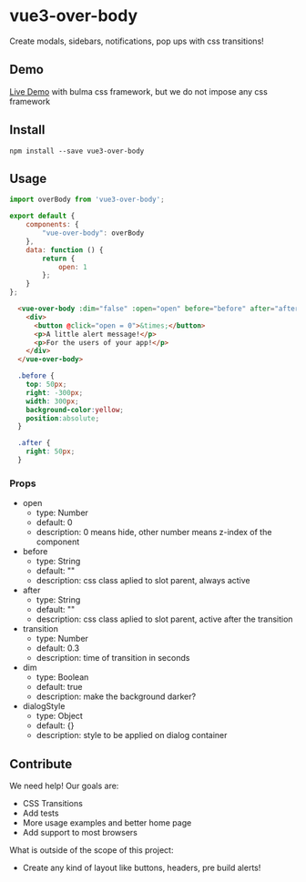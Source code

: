 # vue3-over-body
Create modals, sidebars, notifications, pop ups with css transitions! 

## Demo
[Live Demo](http://marcodpt.github.io/vue-over-body)
with bulma css framework, but we do not impose any css framework

## Install
```
npm install --save vue3-over-body
```

## Usage
```javascript
import overBody from 'vue3-over-body';

export default {
    components: {
        "vue-over-body": overBody
    },
    data: function () {
        return {
            open: 1
        };
    }
};
```

```html
  <vue-over-body :dim="false" :open="open" before="before" after="after" :transition="0.3">
    <div>
      <button @click="open = 0">&times;</button>
      <p>A little alert message!</p> 
      <p>For the users of your app!</p> 
    </div>
  </vue-over-body>
```

```css
  .before {
    top: 50px;
    right: -300px;
    width: 300px;
    background-color:yellow;
    position:absolute;
  }

  .after {
    right: 50px;
  }
```

### Props
 - open
   - type: Number
   - default: 0
   - description: 0 means hide, other number means z-index of the component
 - before
   - type: String
   - default: ""
   - description: css class aplied to slot parent, always active
 - after
   - type: String
   - default: ""
   - description: css class aplied to slot parent, active after the transition
 - transition
   - type: Number
   - default: 0.3
   - description: time of transition in seconds
 - dim
   - type: Boolean
   - default: true
   - description: make the background darker?
 - dialogStyle
   - type: Object
   - default: {}
   - description: style to be applied on dialog container

## Contribute
We need help! Our goals are:
 - CSS Transitions
 - Add tests
 - More usage examples and better home page
 - Add support to most browsers

What is outside of the scope of this project:
 - Create any kind of layout like buttons, headers, pre build alerts!
